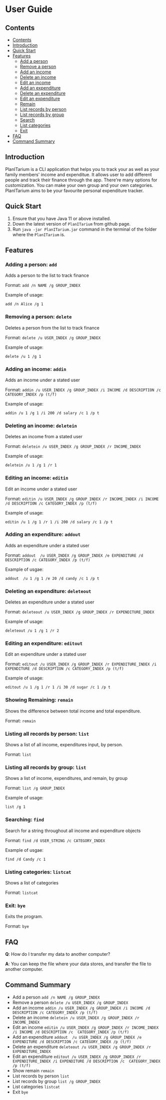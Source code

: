 # User Guide

## Contents
* [Contents](#contents)
* [Introduction](#introduction)
* [Quick Start](#quick-start)
* [Features](#features)
  * [Add a person](#adding-a-person-add)
  * [Remove a person](#removing-a-person-delete)
  * [Add an income](#adding-an-income-addin)
  * [Delete an income](#deleting-an-income-deletein)
  * [Edit an income](#editing-an-income-editin)
  * [Add an expenditure](#adding-an-expenditure-addout)
  * [Delete an expenditure](#deleting-an-expenditure-deleteout)
  * [Edit an expenditure](#editing-an-expenditure-editout)
  * [Remain](#showing-remaining-remain)
  * [List records by person](#listing-all-records-by-person-list)
  * [List records by group](#listing-all-records-by-group-list)
  * [Search](#searching-find)
  * [List categories](#listing-categories-listcat)
  * [Exit](#exit-bye)
* [FAQ](#faq)
* [Command Summary](#command-summary)

## Introduction

PlanITarium is a CLI application that helps you to track your as well as your family members' income
and expenditue. It allows user to add different people and track their finance through the app. There're
many options for customization. You can make your own group and your own categories. PlanITarium aims to 
be your favourite personal expenditure tracker.

## Quick Start

1. Ensure that you have Java 11 or above installed.
2. Down the latest version of `PlanITarium` from github page.
3. Run `java -jar PlanITarium.jar` command in the terminal of the folder where the
`PlanITarium` is.

## Features 

### Adding a person: `add`
Adds a person to the list to track finance

Format: `add /n NAME /g GROUP_INDEX` 

Example of usage: 

`add /n Alice /g 1`

### Removing a person: `delete`
Deletes a person from the list to track finance

Format: `delete /u USER_INDEX /g GROUP_INDEX`

Example of usage:

`delete /u 1 /g 1`

### Adding an income: `addin`
Adds an income under a stated user

Format: `addin /u USER_INDEX /g GROUP_INDEX /i INCOME
/d DESCRIPTION /c CATEGORY_INDEX /p (t/f)`

Example of usage:

`addin /u 1 /g 1 /i 200 /d salary /c 1 /p t`

### Deleting an income: `deletein`
Deletes an income from a stated user

Format: `deletein /u USER_INDEX /g GROUP_INDEX /r INCOME_INDEX`

Example of usage:

`deletein /u 1 /g 1 /r 1`

### Editing an income: `editin`
Edit an income under a stated user

Format: `editin /u USER_INDEX /g GROUP_INDEX /r INCOME_INDEX
/i INCOME /d DESCRIPTION /c CATEGORY_INDEX /p (t/f)`

Example of usage:

`editin /u 1 /g 1 /r 1 /i 200 /d salary /c 1 /p t`

### Adding an expenditure: `addout`
Adds an expenditure under a stated user

Format: `addout  /u USER_INDEX /g GROUP_INDEX /e EXPENDITURE
/d DESCRIPTION /c CATEGORY_INDEX /p (t/f)`

Example of usgae:

`addout  /u 1 /g 1 /e 20 /d candy /c 1 /p t`

### Deleting an expenditure: `deleteout`
Deletes an expenditure under a stated user

Format: `deleteout /u USER_INDEX /g GROUP_INDEX /r EXPENDITURE_INDEX`

Example of usage:

`deleteout /u 1 /g 1 /r 2`

### Editing an expenditure: `editout`
Edit an expenditure under a stated user

Format:	`editout /u USER_INDEX /g GROUP_INDEX /r EXPENDITURE_INDEX
/i EXPENDITURE /d DESCRIPTION /c CATEGORY_INDEX /p (t/f)`

Example of usage:

`editout /u 1 /g 1 /r 1
/i 30 /d sugar /c 1 /p t`

### Showing Remaining: `remain`
Shows the difference between total income and total expenditure.

Format: `remain`

### Listing all records by person: `list`
Shows a list of all income, expenditures input, by person.

Format:	`list`

### Listing all records by group: `list`
Shows a list of income, expenditures, and remain, by group

Format: `list /g GROUP_INDEX`

Example of usage: 

`list /g 1`

### Searching: `find`
Search for a string throughout all income and expenditure objects

Format:	`find /d USER_STRING /c CATEGORY_INDEX`

Example of usgae:

`find /d Candy /c 1`

### Listing categories: `listcat`
Shows a list of categories

Format:	`listcat`

### Exit: `bye`
Exits the program.

Format: `bye`

## FAQ

**Q**: How do I transfer my data to another computer? 

**A**: You can keep the file where your data stores, and transfer the file to another computer.

## Command Summary

* Add a person `add /n NAME	/g GROUP_INDEX`
* Remove a person `delete /u USER_INDEX /g GROUP_INDEX`
* Add an income `addin /u USER_INDEX /g GROUP_INDEX /i INCOME /d DESCRIPTION /c CATEGORY_INDEX /p (t/f)`
* Delete an income `deletein /u USER_INDEX /g GROUP_INDEX /r INCOME_INDEX`
* Edit an income `editin /u USER_INDEX /g GROUP_INDEX /r INCOME_INDEX /i INCOME /d DESCRIPTION /c 
CATEGORY_INDEX /p (t/f)`
* Add an expenditure `addout  /u USER_INDEX /g GROUP_INDEX /e EXPENDITURE
  /d DESCRIPTION /c CATEGORY_INDEX /p (t/f)`
* Delete an expenditure `deleteout /u USER_INDEX /g GROUP_INDEX /r EXPENDITURE_INDEX`
* Edit an expenditure `editout /u USER_INDEX /g GROUP_INDEX /r EXPENDITURE_INDEX /i EXPENDITURE /d DESCRIPTION /c 
CATEGORY_INDEX /p (t/f)`
* Show remain `remain`
* List records by person `list`
* List records by group `list /g GROUP_INDEX`
* List categories `listcat`
* Exit `bye`